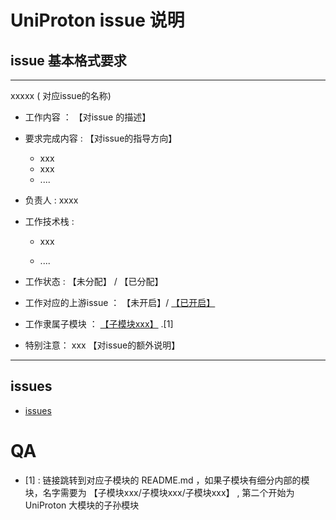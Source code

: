 # UniProton issue 说明



## issue 基本格式要求

------

xxxxx ( 对应issue的名称)

- 工作内容 ： 【对issue 的描述】
- 要求完成内容 : 【对issue的指导方向】
  - xxx
  - xxx
  - ....
- 负责人     :    xxxx

- 工作技术栈 :  
  - xxx

  - ....

- 工作状态 :   【未分配】 / 【已分配】

- 工作对应的上游issue ： 【未开启】/ [【已开启】]()

- 工作隶属子模块 ： [【子模块xxx】]()  .[1]

- 特别注意： xxx 【对issue的额外说明】

------



## issues

- [issues](./uniproton_issues.md)





# QA

- [1] : 链接跳转到对应子模块的 README.md ，如果子模块有细分内部的模块，名字需要为 【子模块xxx/子模块xxx/子模块xxx】 , 第二个开始为 UniProton 大模块的子孙模块